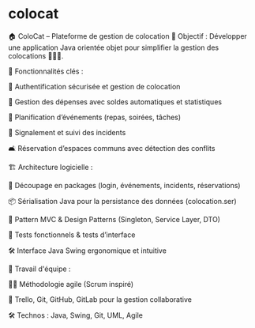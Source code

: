 # colocat
🏠 ColoCat – Plateforme de gestion de colocation
🎯 Objectif : Développer une application Java orientée objet pour simplifier la gestion des colocations 👫👬👭.

📱 Fonctionnalités clés :

🔐 Authentification sécurisée et gestion de colocation

💸 Gestion des dépenses avec soldes automatiques et statistiques

📅 Planification d’événements (repas, soirées, tâches)

🚨 Signalement et suivi des incidents

🛋️ Réservation d’espaces communs avec détection des conflits

🏗️ Architecture logicielle :

🧩 Découpage en packages (login, événements, incidents, réservations)

📦 Sérialisation Java pour la persistance des données (colocation.ser)

🔄 Pattern MVC & Design Patterns (Singleton, Service Layer, DTO)

🧪 Tests fonctionnels & tests d’interface

🛠️ Interface Java Swing ergonomique et intuitive

🤝 Travail d'équipe :

👨‍💻 Méthodologie agile (Scrum inspiré)

📌 Trello, Git, GitHub, GitLab pour la gestion collaborative

🛠️ Technos : Java, Swing, Git, UML, Agile
